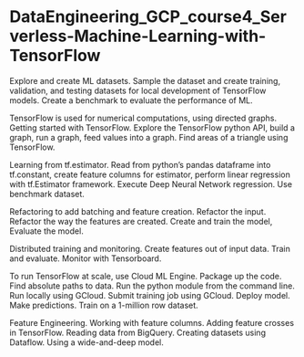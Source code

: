 # DataEngineering_GCP_course4_Serverless-Machine-Learning-with-TensorFlow

Explore and create ML datasets. Sample the dataset and create training, validation, and testing datasets for local development of TensorFlow models.  Create a benchmark to evaluate the performance of ML.  


TensorFlow is used for numerical computations, using directed graphs. Getting started with TensorFlow.  Explore the TensorFlow python API, build a graph, run a graph, feed values into a graph.  Find areas of a triangle using TensorFlow.  


Learning from tf.estimator.  Read from python’s pandas dataframe into tf.constant, create feature columns for estimator, perform linear regression with tf.Estimator framework.  Execute Deep Neural Network regression. Use benchmark dataset.   


Refactoring to add batching and feature creation.  Refactor the input.  Refactor the way the features are created. Create and train the model, Evaluate the model.  


Distributed training and monitoring.  Create features out of input data.  Train and evaluate.  Monitor with Tensorboard.   


To run TensorFlow at scale, use Cloud ML Engine.  Package up the code. Find absolute paths to data. Run the python module from the command line. Run locally using GCloud. Submit training job using GCloud. Deploy model. Make predictions.  Train on a 1-million row dataset.  


Feature Engineering.  Working with feature columns.  Adding feature crosses in TensorFlow. Reading data from BigQuery. Creating datasets using Dataflow.  Using a wide-and-deep model.
